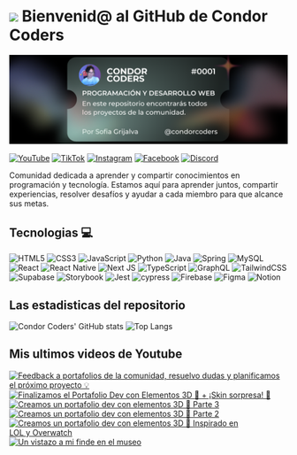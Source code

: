 # <img src="https://media.giphy.com/media/lGhBlBMIN2XsEteTN3/giphy.gif" width="100"/> Bienvenid@ al GitHub de Condor Coders

![Banner de Condor Coders](banner-github-condor-coders.png)

[![YouTube](https://img.shields.io/badge/YouTube-%23FF0000.svg?style=for-the-badge&logo=YouTube&logoColor=white)](https://www.youtube.com/@condorcoders)
[![TikTok](https://img.shields.io/badge/TikTok-%23000000.svg?style=for-the-badge&logo=TikTok&logoColor=white)](https://www.tiktok.com/@condorcoders)
[![Instagram](https://img.shields.io/badge/Instagram-%23E4405F.svg?style=for-the-badge&logo=Instagram&logoColor=white)](https://www.instagram.com/condorcoders/)
[![Facebook](https://img.shields.io/badge/Facebook-%231877F2.svg?style=for-the-badge&logo=Facebook&logoColor=white)](https://www.facebook.com/condorcoders/)
[![Discord](https://img.shields.io/badge/Discord-%235865F2.svg?style=for-the-badge&logo=discord&logoColor=white)](https://discord.gg/ah7zYsBU)

Comunidad dedicada a aprender y compartir conocimientos en programación y tecnología. Estamos aquí para aprender juntos, compartir experiencias, resolver desafíos y ayudar a cada miembro para que alcance sus metas.

## Tecnologias 💻
![HTML5](https://img.shields.io/badge/html5-%23E34F26.svg?style=for-the-badge&logo=html5&logoColor=white)
![CSS3](https://img.shields.io/badge/css3-%231572B6.svg?style=for-the-badge&logo=css3&logoColor=white)
![JavaScript](https://img.shields.io/badge/javascript-%23323330.svg?style=for-the-badge&logo=javascript&logoColor=%23F7DF1E)
![Python](https://img.shields.io/badge/python-3670A0?style=for-the-badge&logo=python&logoColor=ffdd54)
![Java](https://img.shields.io/badge/java-%23ED8B00.svg?style=for-the-badge&logo=openjdk&logoColor=white)
![Spring](https://img.shields.io/badge/spring-%236DB33F.svg?style=for-the-badge&logo=spring&logoColor=white)
![MySQL](https://img.shields.io/badge/mysql-%2300f.svg?style=for-the-badge&logo=mysql&logoColor=white)
<br/>
![React](https://img.shields.io/badge/react-%2320232a.svg?style=for-the-badge&logo=react&logoColor=%2361DAFB)
![React Native](https://img.shields.io/badge/react_native-%2320232a.svg?style=for-the-badge&logo=react&logoColor=%2361DAFB)
![Next JS](https://img.shields.io/badge/Next-black?style=for-the-badge&logo=next.js&logoColor=white)
![TypeScript](https://img.shields.io/badge/typescript-%23007ACC.svg?style=for-the-badge&logo=typescript&logoColor=white)
![GraphQL](https://img.shields.io/badge/-GraphQL-E10098?style=for-the-badge&logo=graphql&logoColor=white)
![TailwindCSS](https://img.shields.io/badge/tailwindcss-%2338B2AC.svg?style=for-the-badge&logo=tailwind-css&logoColor=white)
<br/>
![Supabase](https://img.shields.io/badge/Supabase-3ECF8E?style=for-the-badge&logo=supabase&logoColor=white)
![Storybook](https://img.shields.io/badge/-Storybook-FF4785?style=for-the-badge&logo=storybook&logoColor=white)
![Jest](https://img.shields.io/badge/-jest-%23C21325?style=for-the-badge&logo=jest&logoColor=white)
![cypress](https://img.shields.io/badge/-cypress-%23E5E5E5?style=for-the-badge&logo=cypress&logoColor=058a5e)
![Firebase](https://img.shields.io/badge/Firebase-039BE5?style=for-the-badge&logo=Firebase&logoColor=white)
![Figma](https://img.shields.io/badge/figma-%23F24E1E.svg?style=for-the-badge&logo=figma&logoColor=white)
![Notion](https://img.shields.io/badge/Notion-%23000000.svg?style=for-the-badge&logo=notion&logoColor=white)

## Las estadisticas del repositorio
![Condor Coders' GitHub stats](https://github-readme-stats.vercel.app/api?username=condorcoders&show_icons=true&theme=dark) ![Top Langs](https://github-readme-stats.vercel.app/api/top-langs/?username=condorcoders&layout=compact&theme=dark)

## Mis ultimos videos de Youtube
<!-- BEGIN YOUTUBE-CARDS -->
[![Feedback a portafolios de la comunidad, resuelvo dudas y planificamos el próximo proyecto 💡](https://ytcards.demolab.com/?id=fXwkfDUJ9EQ&title=Feedback+a+portafolios+de+la+comunidad%2C+resuelvo+dudas+y+planificamos+el+pr%C3%B3ximo+proyecto+%F0%9F%92%A1&lang=en&timestamp=1732061762&background_color=%230d1117&title_color=%23ffffff&stats_color=%23dedede&max_title_lines=1&width=250&border_radius=5 "Feedback a portafolios de la comunidad, resuelvo dudas y planificamos el próximo proyecto 💡")](https://www.youtube.com/watch?v=fXwkfDUJ9EQ)
[![Finalizamos el Portafolio Dev con Elementos 3D 🎉 + ¡Skin sorpresa! 🚀](https://ytcards.demolab.com/?id=Lk5WOrJ4ALA&title=Finalizamos+el+Portafolio+Dev+con+Elementos+3D+%F0%9F%8E%89+%2B+%C2%A1Skin+sorpresa%21+%F0%9F%9A%80&lang=en&timestamp=1731599548&background_color=%230d1117&title_color=%23ffffff&stats_color=%23dedede&max_title_lines=1&width=250&border_radius=5 "Finalizamos el Portafolio Dev con Elementos 3D 🎉 + ¡Skin sorpresa! 🚀")](https://www.youtube.com/watch?v=Lk5WOrJ4ALA)
[![Creamos un portafolio dev con elementos 3D 🧊 Parte 3](https://ytcards.demolab.com/?id=uc4L0ejFELc&title=Creamos+un+portafolio+dev+con+elementos+3D+%F0%9F%A7%8A+Parte+3&lang=en&timestamp=1730949155&background_color=%230d1117&title_color=%23ffffff&stats_color=%23dedede&max_title_lines=1&width=250&border_radius=5 "Creamos un portafolio dev con elementos 3D 🧊 Parte 3")](https://www.youtube.com/watch?v=uc4L0ejFELc)
[![Creamos un portafolio dev con elementos 3D 🧊 Parte 2](https://ytcards.demolab.com/?id=E29iXWvb5BE&title=Creamos+un+portafolio+dev+con+elementos+3D+%F0%9F%A7%8A+Parte+2&lang=en&timestamp=1730145610&background_color=%230d1117&title_color=%23ffffff&stats_color=%23dedede&max_title_lines=1&width=250&border_radius=5 "Creamos un portafolio dev con elementos 3D 🧊 Parte 2")](https://www.youtube.com/watch?v=E29iXWvb5BE)
[![Creamos un portafolio dev con elementos 3D 🧊 Inspirado en LOL y Overwatch](https://ytcards.demolab.com/?id=Mv7nnR-x4dc&title=Creamos+un+portafolio+dev+con+elementos+3D+%F0%9F%A7%8A+Inspirado+en+LOL%C2%A0y%C2%A0Overwatch&lang=en&timestamp=1729812857&background_color=%230d1117&title_color=%23ffffff&stats_color=%23dedede&max_title_lines=1&width=250&border_radius=5 "Creamos un portafolio dev con elementos 3D 🧊 Inspirado en LOL y Overwatch")](https://www.youtube.com/watch?v=Mv7nnR-x4dc)
[![Un vistazo a mi finde en el museo](https://ytcards.demolab.com/?id=4uRXZdb5IXo&title=Un+vistazo+a+mi+finde+en+el+museo&lang=en&timestamp=1728940014&background_color=%230d1117&title_color=%23ffffff&stats_color=%23dedede&max_title_lines=1&width=250&border_radius=5 "Un vistazo a mi finde en el museo")](https://www.youtube.com/watch?v=4uRXZdb5IXo)
<!-- END YOUTUBE-CARDS -->
